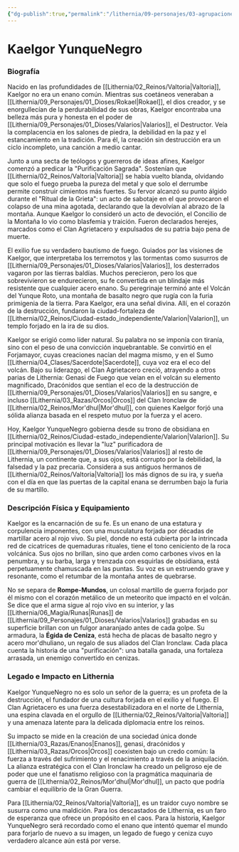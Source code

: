 ```yaml
---
{"dg-publish":true,"permalink":"/lithernia/09-personajes/03-agrupaciones/clan-agrietacero/kaelgor-yunque-negro/","tags":["lithernia","personajes","Clan Agrietacero","enano","líder","antagonista"]}
---
```


# Kaelgor YunqueNegro

### Biografía

Nacido en las profundidades de [[Lithernia/02_Reinos/Valtoria\|Valtoria]], Kaelgor no era un enano común. Mientras sus coetáneos veneraban a [[Lithernia/09_Personajes/01_Dioses/Rokael\|Rokael]], el dios creador, y se enorgullecían de la perdurabilidad de sus obras, Kaelgor encontraba una belleza más pura y honesta en el poder de [[Lithernia/09_Personajes/01_Dioses/Valarios\|Valarios]], el Destructor. Veía la complacencia en los salones de piedra, la debilidad en la paz y el estancamiento en la tradición. Para él, la creación sin destrucción era un ciclo incompleto, una canción a medio cantar.

Junto a una secta de teólogos y guerreros de ideas afines, Kaelgor comenzó a predicar la "Purificación Sagrada". Sostenían que [[Lithernia/02_Reinos/Valtoria\|Valtoria]] se había vuelto blanda, olvidando que solo el fuego prueba la pureza del metal y que solo el derrumbe permite construir cimientos más fuertes. Su fervor alcanzó su punto álgido durante el "Ritual de la Grieta": un acto de sabotaje en el que provocaron el colapso de una mina agotada, declarando que la devolvían al abrazo de la montaña. Aunque Kaelgor lo consideró un acto de devoción, el Concilio de la Montaña lo vio como blasfemia y traición. Fueron declarados herejes, marcados como el Clan Agrietacero y expulsados de su patria bajo pena de muerte.

El exilio fue su verdadero bautismo de fuego. Guiados por las visiones de Kaelgor, que interpretaba los terremotos y las tormentas como susurros de [[Lithernia/09_Personajes/01_Dioses/Valarios\|Valarios]], los desterrados vagaron por las tierras baldías. Muchos perecieron, pero los que sobrevivieron se endurecieron, su fe convertida en un blindaje más resistente que cualquier acero enano. Su peregrinaje terminó ante el Volcán del Yunque Roto, una montaña de basalto negro que rugía con la furia primigenia de la tierra. Para Kaelgor, era una señal divina. Allí, en el corazón de la destrucción, fundaron la ciudad-fortaleza de [[Lithernia/02_Reinos/Ciudad-estado_independiente/Valarion\|Valarion]], un templo forjado en la ira de su dios.

Kaelgor se erigió como líder natural. Su palabra no se imponía con tiranía, sino con el peso de una convicción inquebrantable. Se convirtió en el Forjamayor, cuyas creaciones nacían del magma mismo, y en el Sumo [[Lithernia/04_Clases/Sacerdote\|Sacerdote]], cuya voz era el eco del volcán. Bajo su liderazgo, el Clan Agrietacero creció, atrayendo a otros parias de Lithernia: Genasi de Fuego que veían en el volcán su elemento magnificado, Dracónidos que sentían el eco de la destrucción de [[Lithernia/09_Personajes/01_Dioses/Valarios\|Valarios]] en su sangre, e incluso [[Lithernia/03_Razas/Orcos\|Orcos]] del Clan Ironclaw de [[Lithernia/02_Reinos/Mor'dhul\|Mor'dhul]], con quienes Kaelgor forjó una sólida alianza basada en el respeto mutuo por la fuerza y el acero.

Hoy, Kaelgor YunqueNegro gobierna desde su trono de obsidiana en [[Lithernia/02_Reinos/Ciudad-estado_independiente/Valarion\|Valarion]]. Su principal motivación es llevar la "luz" purificadora de [[Lithernia/09_Personajes/01_Dioses/Valarios\|Valarios]] al resto de Lithernia, un continente que, a sus ojos, está corrupto por la debilidad, la falsedad y la paz precaria. Considera a sus antiguos hermanos de [[Lithernia/02_Reinos/Valtoria\|Valtoria]] los más dignos de su ira, y sueña con el día en que las puertas de la capital enana se derrumben bajo la furia de su martillo.

### Descripción Física y Equipamiento

Kaelgor es la encarnación de su fe. Es un enano de una estatura y corpulencia imponentes, con una musculatura forjada por décadas de martillar acero al rojo vivo. Su piel, donde no está cubierta por la intrincada red de cicatrices de quemaduras rituales, tiene el tono ceniciento de la roca volcánica. Sus ojos no brillan, sino que arden como carbones vivos en la penumbra, y su barba, larga y trenzada con esquirlas de obsidiana, está perpetuamente chamuscada en las puntas. Su voz es un estruendo grave y resonante, como el retumbar de la montaña antes de quebrarse.

No se separa de **Rompe-Mundos**, un colosal martillo de guerra forjado por él mismo con el corazón metálico de un meteorito que impactó en el volcán. Se dice que el arma sigue al rojo vivo en su interior, y las [[Lithernia/06_Magia/Runas\|Runas]] de [[Lithernia/09_Personajes/01_Dioses/Valarios\|Valarios]] grabadas en su superficie brillan con un fulgor anaranjado antes de cada golpe. Su armadura, la **Égida de Ceniza**, está hecha de placas de basalto negro y acero mor'dhuliano, un regalo de sus aliados del Clan Ironclaw. Cada placa cuenta la historia de una "purificación": una batalla ganada, una fortaleza arrasada, un enemigo convertido en cenizas.

### Legado e Impacto en Lithernia

Kaelgor YunqueNegro no es solo un señor de la guerra; es un profeta de la destrucción, el fundador de una cultura forjada en el exilio y el fuego. El Clan Agrietacero es una fuerza desestabilizadora en el norte de Lithernia, una espina clavada en el orgullo de [[Lithernia/02_Reinos/Valtoria\|Valtoria]] y una amenaza latente para la delicada diplomacia entre los reinos.

Su impacto se mide en la creación de una sociedad única donde [[Lithernia/03_Razas/Enanos\|Enanos]], genasi, dracónidos y [[Lithernia/03_Razas/Orcos\|Orcos]] coexisten bajo un credo común: la fuerza a través del sufrimiento y el renacimiento a través de la aniquilación. La alianza estratégica con el Clan Ironclaw ha creado un peligroso eje de poder que une el fanatismo religioso con la pragmática maquinaria de guerra de [[Lithernia/02_Reinos/Mor'dhul\|Mor'dhul]], un pacto que podría cambiar el equilibrio de la Gran Guerra.

Para [[Lithernia/02_Reinos/Valtoria\|Valtoria]], es un traidor cuyo nombre se susurra como una maldición. Para los descastados de Lithernia, es un faro de esperanza que ofrece un propósito en el caos. Para la historia, Kaelgor YunqueNegro será recordado como el enano que intentó quemar el mundo para forjarlo de nuevo a su imagen, un legado de fuego y ceniza cuyo verdadero alcance aún está por verse.
